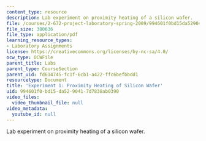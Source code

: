 ```yaml
---
content_type: resource
description: Lab experiment on proximity heating of a silicon wafer.
file: /courses/2-672-project-laboratory-spring-2009/994601f0bd15da5290417d7838ab0390_prx_heat.pdf
file_size: 380636
file_type: application/pdf
learning_resource_types:
- Laboratory Assignments
license: https://creativecommons.org/licenses/by-nc-sa/4.0/
ocw_type: OCWFile
parent_title: Labs
parent_type: CourseSection
parent_uid: fd614745-fc1f-6cb1-a422-ffc6befbbdd1
resourcetype: Document
title: 'Experiment 1: Proximity Heating of Silicon Wafer'
uid: 994601f0-bd15-da52-9041-7d7838ab0390
video_files:
  video_thumbnail_file: null
video_metadata:
  youtube_id: null
---
```

Lab experiment on proximity heating of a silicon wafer.